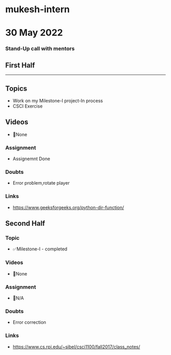 # mukesh-intern

# 30 May 2022
### Stand-Up call with mentors

## First Half
********
## Topics
- Work on my Milestone-I project-In process
- CSCI Exercise

## Videos

- 🚫None

### Assignment

- Assignemnt Done

### Doubts

- Error problem,rotate player 

### Links

- https://www.geeksforgeeks.org/python-dir-function/

## Second Half
### Topic
- ✅Milestone-I - completed 
### Videos

- 🚫None

### Assignment 
- 🚫N/A  

### Doubts

- Error correction

### Links

- https://www.cs.rpi.edu/~sibel/csci1100/fall2017/class_notes/